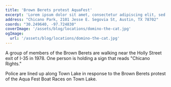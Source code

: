 ```yaml
---
title: 'Brown Berets protest AquaFest'
excerpt: 'Lorem ipsum dolor sit amet, consectetur adipiscing elit, sed do eiusmod tempor incididunt ut labore et dolore magna aliqua.'
address: "Chicano Park, 2101 Jesse E. Segovia St, Austin, TX 78702"
coords: "30.249640, -97.724830"
coverImage: '/assets/blog/locations/domino-the-cat.jpg'
ogImage:
  url: '/assets/blog/locations/domino-the-cat.jpg'
---
```

A group of members of the Brown Berets are walking near the Holly Street exit of I-35 in 1978. One person is holding a sign that reads "Chicano Rights."

Police are lined up along Town Lake in response to the Brown Berets protest of the Aqua Fest Boat Races on Town Lake.
